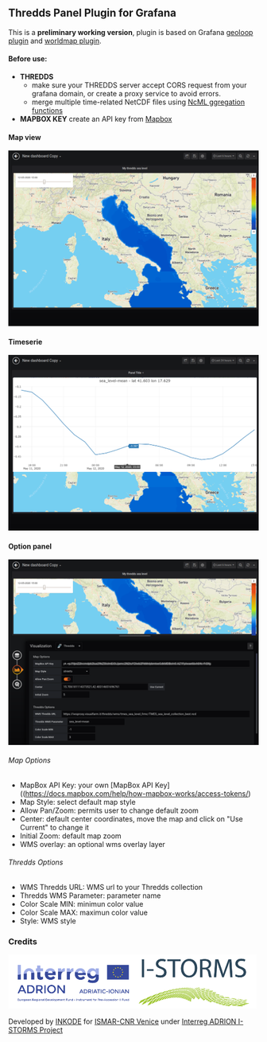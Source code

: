 ## Thredds Panel Plugin for Grafana

This is a **preliminary working version**, plugin is based on Grafana [geoloop plugin](https://grafana.com/grafana/plugins/citilogics-geoloop-panel) and  [worldmap plugin](https://grafana.com/grafana/plugins/grafana-worldmap-panel/installation).

#### Before use:
- **THREDDS**
    - make sure your THREDDS server accept CORS request from your grafana domain, or create a proxy service to avoid errors.
    - merge multiple time-related NetCDF files using [NcML ggregation functions](https://www.unidata.ucar.edu/software/tds/current/tutorial/NcML.htm)
- **MAPBOX KEY** create an API key from [Mapbox](https://docs.mapbox.com/help/how-mapbox-works/access-tokens/)

#### Map view
![MAP](https://raw.githubusercontent.com/inkode-it/thredds-panel/master/dist/images/MAP.png)

#### Timeserie
![TIMESERIE](https://raw.githubusercontent.com/inkode-it/thredds-panel/master/dist/images/TIMESERIE.png)

#### Option panel
![OPTIONS](https://raw.githubusercontent.com/inkode-it/thredds-panel/master/dist/images/OPTIONS.png)

###### Map Options
- MapBox API Key: your own [MapBox API Key]((https://docs.mapbox.com/help/how-mapbox-works/access-tokens/)
- Map Style: select default map style
- Allow Pan/Zoom: permits user to change default zoom
- Center: default center coordinates, move the map and click on "Use Current" to change it
- Initial Zoom: default map zoom
- WMS overlay: an optional wms overlay layer

###### Thredds Options
- WMS Thredds URL: WMS url to your Thredds collection
- Thredds WMS Parameter: parameter name
- Color Scale MIN: minimun color value
- Color Scale MAX: maximun color value
- Style: WMS style


### Credits
![ADRION](https://raw.githubusercontent.com/inkode-it/thredds-panel/master/dist/images/ADRION.png)

Developed by [INKODE](https://inkode.it) for [ISMAR-CNR Venice](http://www.ismar.cnr.it/) under [Interreg ADRION I-STORMS Project](https://iws.seastorms.eu/)
